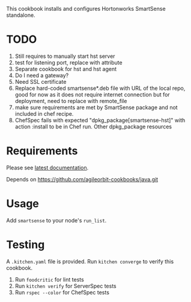 This cookbook installs and configures Hortonworks SmartSense standalone.

TODO
====

1. Still requires to manually start hst server
2. test for listening port, replace with attribute
3. Separate cookbook for hst and hst agent 
5. Do I need a gateway?
6. Need SSL certificate
7. Replace hard-coded smartsense*.deb file with URL of the local repo, good for now as it does not require internet connection but for deployment, need to replace with remote_file
10. make sure requirements are met by SmartSense package and not included in chef recipe.
11. ChefSpec fails with expected "dpkg_package[smartsense-hst]" with action :install to be in Chef run. Other dpkg_package resources

Requirements
============

Please see [latest documentation](http://docs.hortonworks.com/HDPDocuments/SS1/SmartSense-1.2.2/bk_smartsense_admin/content/os_requirements.html).

Depends on https://github.com/agileorbit-cookbooks/java.git

Usage
=====

Add `smartsense` to your node's `run_list`.

Testing
=======

A `.kitchen.yaml` file is provided. Run `kitchen converge` to verify this cookbook.

1. Run `foodcritic` for lint tests
2. Run `kitchen verify` for ServerSpec tests
3. Run `rspec --color` for ChefSpec tests
